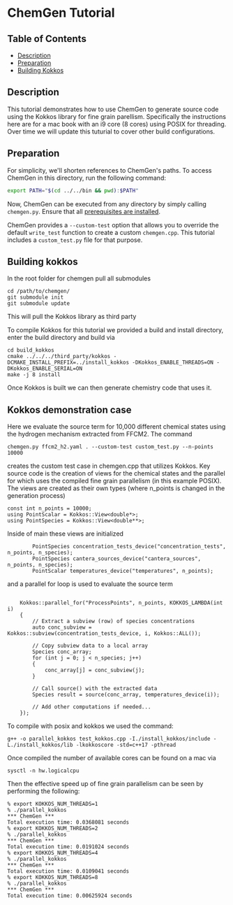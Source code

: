# ChemGen Tutorial

## Table of Contents
- [Description](#description)
- [Preparation](#preparation)
- [Building Kokkos](#Building-kokkos)

## Description

This tutorial demonstrates how to use ChemGen to generate source code using the Kokkos library for fine grain parellism. Specifically the instructions here are for a mac book with an i9 core (8 cores) using POSIX for threading. Over time we will update this tuturial to cover other build configurations.


## Preparation

For simplicity, we'll shorten references to ChemGen's paths. To access ChemGen in this directory, run the following command:

```bash
export PATH="$(cd ../../bin && pwd):$PATH"
```

Now, ChemGen can be executed from any directory by simply calling `chemgen.py`. Ensure that all [prerequisites are installed](../../README.md).

ChemGen provides a `--custom-test` option that allows you to override the default `write_test` function to create a custom `chemgen.cpp`. This tutorial includes a `custom_test.py` file for that purpose.


## Building kokkos
In the root folder for chemgen pull all submodules

```
cd /path/to/chemgen/
git submodule init
git submodule update
```
This will pull the Kokkos library as third party

To compile Kokkos for this tutorial we provided a build and install directory, enter the build directory and build via

```terminal
cd build_kokkos
cmake ../../../third_party/kokkos -DCMAKE_INSTALL_PREFIX=../install_kokkos -DKokkos_ENABLE_THREADS=ON -DKokkos_ENABLE_SERIAL=ON
make -j 8 install
```

Once Kokkos is built we can then generate chemistry code that uses it. 

## Kokkos demonstration case

Here we evaluate the source term for 10,000 different chemical states using the hydrogen mechanism extracted from FFCM2. The command

```
chemgen.py ffcm2_h2.yaml . --custom-test custom_test.py --n-points 10000 
```

creates the custom test case in chemgen.cpp that utilizes Kokkos. Key source code is the creation of views for the chemical states and the parallel for which uses the compiled fine grain parallelism (in this example POSIX). The views are created as their own types (where n_points is changed in the generation process)

```
const int n_points = 10000;
using PointScalar = Kokkos::View<double*>;
using PointSpecies = Kokkos::View<double**>;
```

Inside of main these views are initialized

```        
        PointSpecies concentration_tests_device("concentration_tests", n_points, n_species);
        PointSpecies cantera_sources_device("cantera_sources", n_points, n_species);
        PointScalar temperatures_device("temperatures", n_points);
```
and a parallel for loop is used to evaluate the source term
```

    Kokkos::parallel_for("ProcessPoints", n_points, KOKKOS_LAMBDA(int i) 
    {
        // Extract a subview (row) of species concentrations
        auto conc_subview = Kokkos::subview(concentration_tests_device, i, Kokkos::ALL());

        // Copy subview data to a local array
        Species conc_array;  
        for (int j = 0; j < n_species; j++)
        {
            conc_array[j] = conc_subview(j);
        }

        // Call source() with the extracted data
        Species result = source(conc_array, temperatures_device(i));

        // Add other computations if needed...
    });
```

To compile with posix and kokkos we used the command:

```
g++ -o parallel_kokkos test_kokkos.cpp -I./install_kokkos/include -L./install_kokkos/lib -lkokkoscore -std=c++17 -pthread
```

Once compiled the number of available cores can be found on a mac via 

```
sysctl -n hw.logicalcpu
```

Then the effective speed up of fine grain parallelism can be seen by performing the following:
```terminal
% export KOKKOS_NUM_THREADS=1
% ./parallel_kokkos          
*** ChemGen ***
Total execution time: 0.0368081 seconds
% export KOKKOS_NUM_THREADS=2
% ./parallel_kokkos          
*** ChemGen ***
Total execution time: 0.0191024 seconds
% export KOKKOS_NUM_THREADS=4
% ./parallel_kokkos          
*** ChemGen ***
Total execution time: 0.0109041 seconds
% export KOKKOS_NUM_THREADS=8
% ./parallel_kokkos          
*** ChemGen ***
Total execution time: 0.00625924 seconds
```
